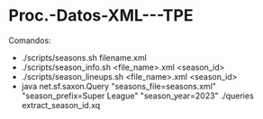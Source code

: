 # Proc.-Datos-XML---TPE

Comandos:

- ./scripts/seasons.sh filename.xml
- ./scripts/season_info.sh <file_name>.xml <season_id>
- ./scripts/season_lineups.sh <file_name>.xml <season_id>
- java net.sf.saxon.Query "seasons_file=seasons.xml" "season_prefix=Super League" "season_year=2023" ./queries extract_season_id.xq
